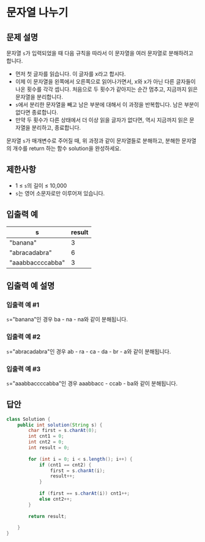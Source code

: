 # 문자열 나누기
## 문제 설명
문자열 `s`가 입력되었을 때 다음 규칙을 따라서 이 문자열을 여러 문자열로 분해하려고 합니다.

- 먼저 첫 글자를 읽습니다. 이 글자를 x라고 합시다.
- 이제 이 문자열을 왼쪽에서 오른쪽으로 읽어나가면서, x와 x가 아닌 다른 글자들이 나온 횟수를 각각 셉니다. 처음으로 두 횟수가 같아지는 순간 멈추고, 지금까지 읽은 문자열을 분리합니다.
- `s`에서 분리한 문자열을 빼고 남은 부분에 대해서 이 과정을 반복합니다. 남은 부분이 없다면 종료합니다.
- 만약 두 횟수가 다른 상태에서 더 이상 읽을 글자가 없다면, 역시 지금까지 읽은 문자열을 분리하고, 종료합니다.

문자열 `s`가 매개변수로 주어질 때, 위 과정과 같이 문자열들로 분해하고, 분해한 문자열의 개수를 return 하는 함수 solution을 완성하세요.

## 제한사항
- 1 ≤ `s`의 길이 ≤ 10,000
- `s`는 영어 소문자로만 이루어져 있습니다.

## 입출력 예
|s|result|
|---|---|
|"banana"|3|
|"abracadabra"|6|
|"aaabbaccccabba"|3|
## 입출력 예 설명
### 입출력 예 #1
`s`="banana"인 경우 ba - na - na와 같이 분해됩니다.

### 입출력 예 #2
`s`="abracadabra"인 경우 ab - ra - ca - da - br - a와 같이 분해됩니다.

### 입출력 예 #3
`s`="aaabbaccccabba"인 경우 aaabbacc - ccab - ba와 같이 분해됩니다.

## 답안
```java
class Solution {
    public int solution(String s) {
        char first = s.charAt(0);
        int cnt1 = 0;
        int cnt2 = 0;
        int result = 0;
        
        for (int i = 0; i < s.length(); i++) {
            if (cnt1 == cnt2) {
                first = s.charAt(i);
                result++;
            }
            
            if (first == s.charAt(i)) cnt1++;
            else cnt2++;
        }
        
        return result;
        
    }
}
```
